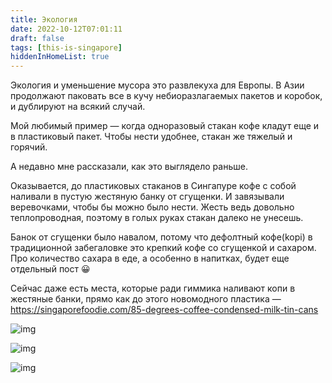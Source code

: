 ```yaml
---
title: Экология
date: 2022-10-12T07:01:11
draft: false
tags: [this-is-singapore]
hiddenInHomeList: true
---
```

Экология и уменьшение мусора это развлекуха для Европы. В Азии продолжают паковать все в кучу небиоразлагаемых пакетов и коробок, и дублируют на всякий случай.

Мой любимый пример — когда одноразовый стакан кофе кладут еще и в пластиковый пакет. Чтобы нести удобнее, стакан же тяжелый и горячий.

А недавно мне рассказали, как это выглядело раньше. 

Оказывается, до пластиковых стаканов в Сингапуре кофе с собой наливали в пустую жестяную банку от сгущенки. И завязывали веревочками, чтобы бы можно было нести. Жесть ведь довольно теплопроводная, поэтому в голых руках стакан далеко не унесешь.

Банок от сгущенки было навалом, потому что дефолтный кофе(kopi) в традиционной забегаловке это крепкий кофе со сгущенкой и сахаром. Про количество сахара в еде, а особенно в напитках, будет еще отдельный пост 😀

Сейчас даже есть места, которые ради гиммика наливают копи в жестяные банки, прямо как до этого новомодного пластика — https://singaporefoodie.com/85-degrees-coffee-condensed-milk-tin-cans

 
![img](/images/this-is-singapore/photos/photo_130@12-10-2022_07-01-11.jpg#center)

![img](/images/this-is-singapore/photos/photo_131@12-10-2022_07-01-12.jpg#center)

![img](/images/this-is-singapore/photos/photo_132@12-10-2022_07-01-12.jpg#center)
